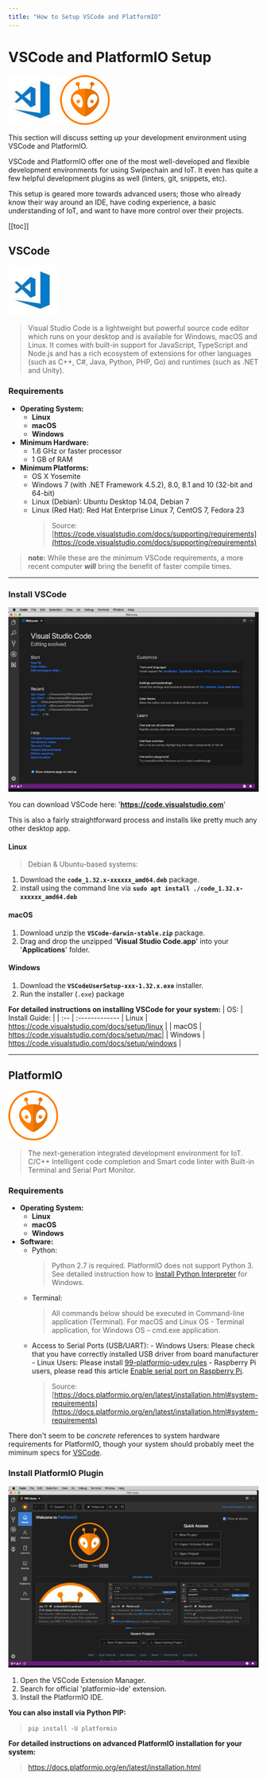 ```yaml
---
title: "How to Setup VSCode and PlatformIO"
---
```


# VSCode and PlatformIO Setup

![VSCode](.././assets/os/vscode.jpg)
![PlatformIO](.././assets/os/platformio.png)

This section will discuss setting up your development environment using VSCode and PlatformIO.

VSCode and PlatformIO offer one of the most well-developed and flexible development environments for using Swipechain and IoT.
It even has quite a few helpful development plugins as well (linters, git, snippets, etc).

This setup is geared more towards advanced users; those who already know their way around an IDE, have coding experience, a basic understanding of IoT, and want to have more control over their projects.

[[toc]]

## VSCode

![VSCode](.././assets/os/vscode.jpg)

> Visual Studio Code is a lightweight but powerful source code editor which runs on your desktop and is available for Windows, macOS and Linux. It comes with built-in support for JavaScript, TypeScript and Node.js and has a rich ecosystem of extensions for other languages (such as C++, C#, Java, Python, PHP, Go) and runtimes (such as .NET and Unity).

### Requirements

- **Operating System:**
  - **Linux**
  - **macOS**
  - **Windows**
- **Minimum Hardware:**
  - 1.6 GHz or faster processor
  - 1 GB of RAM
- **Minimum Platforms:**
  - OS X Yosemite
  - Windows 7 (with .NET Framework 4.5.2), 8.0, 8.1 and 10 (32-bit and 64-bit)
  - Linux (Debian): Ubuntu Desktop 14.04, Debian 7
  - Linux (Red Hat): Red Hat Enterprise Linux 7, CentOS 7, Fedora 23
    > Source: [https://code.visualstudio.com/docs/supporting/requirements](https://code.visualstudio.com/docs/supporting/requirements)

> **note:** While these are the minimum VSCode requirements,
> a more recent computer _**will**_ bring the benefit of faster compile times.

---

### Install VSCode

![VSCode](.././assets/os/vscode-overview.jpeg)

You can download VSCode here: '**https://code.visualstudio.com**'

This is also a fairly straightforward process and installs like pretty much any other desktop app.

#### Linux

> Debian & Ubuntu-based systems:

1. Download the **`code_1.32.x-xxxxxx_amd64.deb`** package.
2. install using the command line via **`sudo apt install ./code_1.32.x-xxxxxx_amd64.deb`**

#### macOS

1. Download unzip the **`VSCode-darwin-stable.zip`** package.
2. Drag and drop the unzipped '**Visual Studio Code.app**' into your '**Applications**' folder.

#### Windows

1. Download the **`VSCodeUserSetup-xxx-1.32.x.exe`** installer.
2. Run the installer (`.exe`) package

**For detailed instructions on installing VSCode for your system:**
| OS: | Install Guide: |
| :-- | :-------------
| Linux | https://code.visualstudio.com/docs/setup/linux |
| macOS | https://code.visualstudio.com/docs/setup/mac|
| Windows | https://code.visualstudio.com/docs/setup/windows |

---

## PlatformIO

![PlatformIO](.././assets/os/platformio.png)

> The next-generation integrated development environment for IoT.
> C/C++ Intelligent code completion and Smart code linter with Built-in Terminal and Serial Port Monitor.

### Requirements

- **Operating System:**
  - **Linux**
  - **macOS**
  - **Windows**
- **Software:**
  - Python:
    > Python 2.7 is required. PlatformIO does not support Python 3.
    > See detailed instruction how to [Install Python Interpreter](https://docs.platformio.org/en/latest/faq.html#faq-install-python) for Windows.
  - Terminal:
    > All commands below should be executed in Command-line application (Terminal).
    > For macOS and Linux OS - Terminal application, for Windows OS – cmd.exe application.
  - Access to Serial Ports (USB/UART): - Windows Users: Please check that you have correctly installed USB driver from board manufacturer - Linux Users: Please install [99-platformio-udev.rules](https://docs.platformio.org/en/latest/faq.html#faq-udev-rules) - Raspberry Pi users, please read this article [Enable serial port on Raspberry Pi](https://hallard.me/enable-serial-port-on-raspberry-pi/).
    > Source: [https://docs.platformio.org/en/latest/installation.html#system-requirements](https://docs.platformio.org/en/latest/installation.html#system-requirements)

There don't seem to be _concrete_ references to system hardware requirements for PlatformIO,
though your system should probably meet the miminum specs for [VSCode](https://code.visualstudio.com/docs/supporting/requirements).

### Install PlatformIO Plugin

![PlatformIO](.././assets/os/platformio-overview.jpeg)

1. Open the VSCode Extension Manager.
2. Search for official 'platformio-ide' extension.
3. Install the PlatformIO IDE.

**You can also install via Python PIP:**

> `pip install -U platformio`

**For detailed instructions on advanced PlatformIO installation for your system:**

> https://docs.platformio.org/en/latest/installation.html
